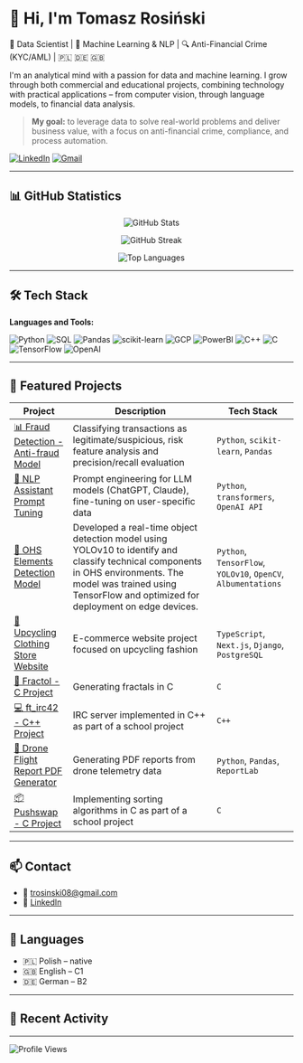 # 👋 Hi, I'm Tomasz Rosiński

🎯 Data Scientist | 🧠 Machine Learning & NLP | 🔍 Anti-Financial Crime (KYC/AML) | 🇵🇱 🇩🇪 🇬🇧

I'm an analytical mind with a passion for data and machine learning. I grow through both commercial and educational projects, combining technology with practical applications – from computer vision, through language models, to financial data analysis.

> **My goal:** to leverage data to solve real-world problems and deliver business value, with a focus on anti-financial crime, compliance, and process automation.

[![LinkedIn](https://img.shields.io/badge/LinkedIn-0077B5?style=for-the-badge&logo=linkedin&logoColor=white)](https://www.linkedin.com/in/tomasz-rosinski/)
[![Gmail](https://img.shields.io/badge/Gmail-D14836?style=for-the-badge&logo=gmail&logoColor=white)](mailto:trosinski08@gmail.com)

---

## 📊 GitHub Statistics

<p align="center">
  <img src="https://github-readme-stats.vercel.app/api?username=trosinski08&show_icons=true&theme=tokyonight" alt="GitHub Stats" />
</p>

<p align="center">
  <img src="https://github-readme-streak-stats.herokuapp.com/?user=trosinski08&theme=tokyonight" alt="GitHub Streak" />
</p>

<p align="center">
  <img src="https://github-readme-stats.vercel.app/api/top-langs/?username=trosinski08&layout=compact&theme=tokyonight" alt="Top Languages" />
</p>

---

## 🛠 Tech Stack

**Languages and Tools:**

![Python](https://img.shields.io/badge/Python-3776AB?style=for-the-badge&logo=python&logoColor=white)
![SQL](https://img.shields.io/badge/SQL-4479A1?style=for-the-badge&logo=postgresql&logoColor=white)
![Pandas](https://img.shields.io/badge/Pandas-150458?style=for-the-badge&logo=pandas)
![scikit-learn](https://img.shields.io/badge/scikit--learn-F7931E?style=for-the-badge&logo=scikit-learn&logoColor=white)
![GCP](https://img.shields.io/badge/GCP-4285F4?style=for-the-badge&logo=googlecloud&logoColor=white)
![PowerBI](https://img.shields.io/badge/PowerBI-F2C811?style=for-the-badge&logo=powerbi&logoColor=white)
![C++](https://img.shields.io/badge/C++-00599C?style=for-the-badge&logo=cplusplus&logoColor=white)
![C](https://img.shields.io/badge/C-00599C?style=for-the-badge&logo=c&logoColor=white)
![TensorFlow](https://img.shields.io/badge/TensorFlow-FF6F00?style=for-the-badge&logo=tensorflow&logoColor=white)
![OpenAI](https://img.shields.io/badge/OpenAI-412991?style=for-the-badge&logo=openai&logoColor=white)

---

## 📌 Featured Projects

| Project | Description | Tech Stack |
|--------|-------------|------------|
| [📊 Fraud Detection - Anti-fraud Model](https://github.com/trosinski08/fraud-detection) | Classifying transactions as legitimate/suspicious, risk feature analysis and precision/recall evaluation | `Python`, `scikit-learn`, `Pandas` |
| [🧠 NLP Assistant Prompt Tuning](https://github.com/trosinski08/nlp-assistant) | Prompt engineering for LLM models (ChatGPT, Claude), fine-tuning on user-specific data | `Python`, `transformers`, `OpenAI API` |
| [🧰 OHS Elements Detection Model](https://github.com/trosinski08/ohs-detection) | Developed a real-time object detection model using YOLOv10 to identify and classify technical components in OHS environments. The model was trained using TensorFlow and optimized for deployment on edge devices. | `Python`, `TensorFlow`, `YOLOv10`, `OpenCV`, `Albumentations` |
| [👚 Upcycling Clothing Store Website](https://github.com/trosinski08/loopstore) | E-commerce website project focused on upcycling fashion | `TypeScript`, `Next.js`, `Django`, `PostgreSQL` |
| [🔲 Fractol - C Project](https://github.com/trosinski08/fractol) | Generating fractals in C | `C` |
| [💻 ft_irc42 - C++ Project](https://github.com/trosinski08/ft_irc42) | IRC server implemented in C++ as part of a school project | `C++` |
| [📄 Drone Flight Report PDF Generator](https://github.com/trosinski08/drone-reports) | Generating PDF reports from drone telemetry data | `Python`, `Pandas`, `ReportLab` |
| [📦 Pushswap - C Project](https://github.com/trosinski08/push_swap) | Implementing sorting algorithms in C as part of a school project | `C` |

---

## 📫 Contact

- 📧 [trosinski08@gmail.com](mailto:trosinski08@gmail.com)  
- 💼 [LinkedIn](https://www.linkedin.com/in/tomasz-rosinski/)

---

## 💬 Languages

- 🇵🇱 Polish – native
- 🇬🇧 English – C1
- 🇩🇪 German – B2

---

## 🔄 Recent Activity

<!--START_SECTION:activity-->
<!--END_SECTION:activity-->

---

![Profile Views](https://komarev.com/ghpvc/?username=trosinski08&color=brightgreen&style=flat)
